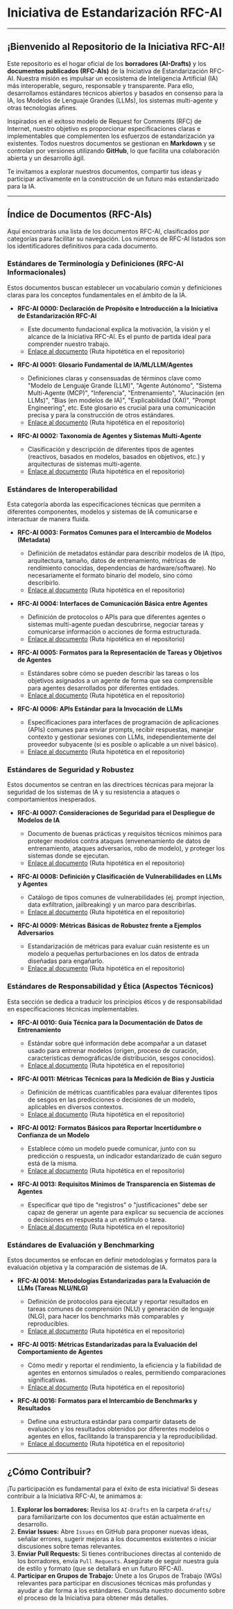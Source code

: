 # Iniciativa de Estandarización RFC-AI

-----

## ¡Bienvenido al Repositorio de la Iniciativa RFC-AI\!

Este repositorio es el hogar oficial de los **borradores (AI-Drafts)** y los **documentos publicados (RFC-AIs)** de la Iniciativa de Estandarización RFC-AI. Nuestra misión es impulsar un ecosistema de Inteligencia Artificial (IA) más interoperable, seguro, responsable y transparente. Para ello, desarrollamos estándares técnicos abiertos y basados en consenso para la IA, los Modelos de Lenguaje Grandes (LLMs), los sistemas multi-agente y otras tecnologías afines.

Inspirados en el exitoso modelo de Request for Comments (RFC) de Internet, nuestro objetivo es proporcionar especificaciones claras e implementables que complementen los esfuerzos de estandarización ya existentes. Todos nuestros documentos se gestionan en **Markdown** y se controlan por versiones utilizando **GitHub**, lo que facilita una colaboración abierta y un desarrollo ágil.

Te invitamos a explorar nuestros documentos, compartir tus ideas y participar activamente en la construcción de un futuro más estandarizado para la IA.

-----

## Índice de Documentos (RFC-AIs)

Aquí encontrarás una lista de los documentos RFC-AI, clasificados por categorías para facilitar su navegación. Los números de RFC-AI listados son los identificadores definitivos para cada documento.

### Estándares de Terminología y Definiciones (RFC-AI Informacionales)

Estos documentos buscan establecer un vocabulario común y definiciones claras para los conceptos fundamentales en el ámbito de la IA.

  * **RFC-AI 0000: Declaración de Propósito e Introducción a la Iniciativa de Estandarización RFC-AI**

      * Este documento fundacional explica la motivación, la visión y el alcance de la Iniciativa RFC-AI. Es el punto de partida ideal para comprender nuestro trabajo.
      * [Enlace al documento](https://www.google.com/search?q=docs/RFC-AI-0000.md) (Ruta hipotética en el repositorio)

  * **RFC-AI 0001: Glosario Fundamental de IA/ML/LLM/Agentes**

      * Definiciones claras y consensuadas de términos clave como "Modelo de Lenguaje Grande (LLM)", "Agente Autónomo", "Sistema Multi-Agente (MCP)", "Inferencia", "Entrenamiento", "Alucinación (en LLMs)", "Bias (en modelos de IA)", "Explicabilidad (XAI)", "Prompt Engineering", etc. Este glosario es crucial para una comunicación precisa y para la construcción de otros estándares.
      * [Enlace al documento](https://www.google.com/search?q=docs/RFC-AI-0001-Glosario.md) (Ruta hipotética en el repositorio)

  * **RFC-AI 0002: Taxonomía de Agentes y Sistemas Multi-Agente**

      * Clasificación y descripción de diferentes tipos de agentes (reactivos, basados en modelos, basados en objetivos, etc.) y arquitecturas de sistemas multi-agente.
      * [Enlace al documento](https://www.google.com/search?q=docs/RFC-AI-0002-Taxonomia-Agentes.md) (Ruta hipotética en el repositorio)

### Estándares de Interoperabilidad

Esta categoría aborda las especificaciones técnicas que permiten a diferentes componentes, modelos y sistemas de IA comunicarse e interactuar de manera fluida.

  * **RFC-AI 0003: Formatos Comunes para el Intercambio de Modelos (Metadata)**

      * Definición de metadatos estándar para describir modelos de IA (tipo, arquitectura, tamaño, datos de entrenamiento, métricas de rendimiento conocidas, dependencias de hardware/software). No necesariamente el formato binario del modelo, sino cómo describirlo.
      * [Enlace al documento](https://www.google.com/search?q=docs/RFC-AI-0003-Metadata-Modelos.md) (Ruta hipotética en el repositorio)

  * **RFC-AI 0004: Interfaces de Comunicación Básica entre Agentes**

      * Definición de protocolos o APIs para que diferentes agentes o sistemas multi-agente puedan descubrirse, negociar tareas y comunicarse información o acciones de forma estructurada.
      * [Enlace al documento](https://www.google.com/search?q=docs/RFC-AI-0004-Comunicacion-Agentes.md) (Ruta hipotética en el repositorio)

  * **RFC-AI 0005: Formatos para la Representación de Tareas y Objetivos de Agentes**

      * Estándares sobre cómo se pueden describir las tareas o los objetivos asignados a un agente de forma que sea comprensible para agentes desarrollados por diferentes entidades.
      * [Enlace al documento](https://www.google.com/search?q=docs/RFC-AI-0005-Tareas-Agentes.md) (Ruta hipotética en el repositorio)

  * **RFC-AI 0006: APIs Estándar para la Invocación de LLMs**

      * Especificaciones para interfaces de programación de aplicaciones (APIs) comunes para enviar prompts, recibir respuestas, manejar contexto y gestionar sesiones con LLMs, independientemente del proveedor subyacente (si es posible o aplicable a un nivel básico).
      * [Enlace al documento](https://www.google.com/search?q=docs/RFC-AI-0006-APIs-LLMs.md) (Ruta hipotética en el repositorio)

### Estándares de Seguridad y Robustez

Estos documentos se centran en las directrices técnicas para mejorar la seguridad de los sistemas de IA y su resistencia a ataques o comportamientos inesperados.

  * **RFC-AI 0007: Consideraciones de Seguridad para el Despliegue de Modelos de IA**

      * Documento de buenas prácticas y requisitos técnicos mínimos para proteger modelos contra ataques (envenenamiento de datos de entrenamiento, ataques adversarios, robo de modelo), y proteger los sistemas donde se ejecutan.
      * [Enlace al documento](https://www.google.com/search?q=docs/RFC-AI-0007-Seguridad-Despliegue.md) (Ruta hipotética en el repositorio)

  * **RFC-AI 0008: Definición y Clasificación de Vulnerabilidades en LLMs y Agentes**

      * Catálogo de tipos comunes de vulnerabilidades (ej. prompt injection, data exfiltration, jailbreaking) y un marco para describirlas.
      * [Enlace al documento](https://www.google.com/search?q=docs/RFC-AI-0008-Vulnerabilidades-LLMs.md) (Ruta hipotética en el repositorio)

  * **RFC-AI 0009: Métricas Básicas de Robustez frente a Ejemplos Adversarios**

      * Estandarización de métricas para evaluar cuán resistente es un modelo a pequeñas perturbaciones en los datos de entrada diseñadas para engañarlo.
      * [Enlace al documento](https://www.google.com/search?q=docs/RFC-AI-0009-Robustez-Adversarios.md) (Ruta hipotética en el repositorio)

### Estándares de Responsabilidad y Ética (Aspectos Técnicos)

Esta sección se dedica a traducir los principios éticos y de responsabilidad en especificaciones técnicas implementables.

  * **RFC-AI 0010: Guía Técnica para la Documentación de Datos de Entrenamiento**

      * Estándar sobre qué información debe acompañar a un dataset usado para entrenar modelos (origen, proceso de curación, características demográficas/de distribución, sesgos conocidos).
      * [Enlace al documento](https://www.google.com/search?q=docs/RFC-AI-0010-Documentacion-Datos.md) (Ruta hipotética en el repositorio)

  * **RFC-AI 0011: Métricas Técnicas para la Medición de Bias y Justicia**

      * Definición de métricas cuantificables para evaluar diferentes tipos de sesgos en las predicciones o decisiones de un modelo, aplicables en diversos contextos.
      * [Enlace al documento](https://www.google.com/search?q=docs/RFC-AI-0011-Metricas-Bias.md) (Ruta hipotética en el repositorio)

  * **RFC-AI 0012: Formatos Básicos para Reportar Incertidumbre o Confianza de un Modelo**

      * Establece cómo un modelo puede comunicar, junto con su predicción o respuesta, un indicador estandarizado de cuán seguro está de la misma.
      * [Enlace al documento](https://www.google.com/search?q=docs/RFC-AI-0012-Reporte-Incertidumbre.md) (Ruta hipotética en el repositorio)

  * **RFC-AI 0013: Requisitos Mínimos de Transparencia en Sistemas de Agentes**

      * Especificar qué tipo de "registros" o "justificaciones" debe ser capaz de generar un agente para explicar su secuencia de acciones o decisiones en respuesta a un estímulo o tarea.
      * [Enlace al documento](https://www.google.com/search?q=docs/RFC-AI-0013-Transparencia-Agentes.md) (Ruta hipotética en el repositorio)

### Estándares de Evaluación y Benchmarking

Estos documentos se enfocan en definir metodologías y formatos para la evaluación objetiva y la comparación de sistemas de IA.

  * **RFC-AI 0014: Metodologías Estandarizadas para la Evaluación de LLMs (Tareas NLU/NLG)**

      * Definición de protocolos para ejecutar y reportar resultados en tareas comunes de comprensión (NLU) y generación de lenguaje (NLG), para hacer los benchmarks más comparables y reproducibles.
      * [Enlace al documento](https://www.google.com/search?q=docs/RFC-AI-0014-Evaluacion-LLMs.md) (Ruta hipotética en el repositorio)

  * **RFC-AI 0015: Métricas Estandarizadas para la Evaluación del Comportamiento de Agentes**

      * Cómo medir y reportar el rendimiento, la eficiencia y la fiabilidad de agentes en entornos simulados o reales, permitiendo comparaciones significativas.
      * [Enlace al documento](https://www.google.com/search?q=docs/RFC-AI-0015-Evaluacion-Agentes.md) (Ruta hipotética en el repositorio)

  * **RFC-AI 0016: Formatos para el Intercambio de Benchmarks y Resultados**

      * Define una estructura estándar para compartir datasets de evaluación y los resultados obtenidos por diferentes modelos o agentes en ellos, facilitando la transparencia y la reproducibilidad.
      * [Enlace al documento](https://www.google.com/search?q=docs/RFC-AI-0016-Formatos-Benchmarks.md) (Ruta hipotética en el repositorio)

-----

## ¿Cómo Contribuir?

¡Tu participación es fundamental para el éxito de esta iniciativa\! Si deseas contribuir a la Iniciativa RFC-AI, te animamos a:

1.  **Explorar los borradores:** Revisa los `AI-Drafts` en la carpeta `drafts/` para familiarizarte con los documentos que están actualmente en desarrollo.
2.  **Enviar Issues:** Abre `Issues` en GitHub para proponer nuevas ideas, señalar errores, sugerir mejoras a los documentos existentes o iniciar discusiones sobre temas relevantes.
3.  **Enviar Pull Requests:** Si tienes contribuciones directas al contenido de los borradores, envía `Pull Requests`. Asegúrate de seguir nuestra guía de estilo y formato (que se detallará en un futuro RFC-AI).
4.  **Participar en Grupos de Trabajo:** Únete a los Grupos de Trabajo (WGs) relevantes para participar en discusiones técnicas más profundas y ayudar a dar forma a los estándares. Consulta nuestro documento sobre el proceso de la Iniciativa para obtener más detalles.

